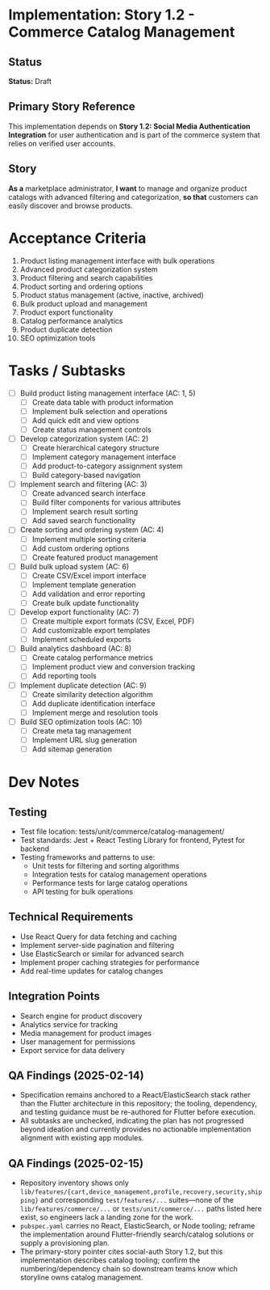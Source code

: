 # Implementation: Story 1.2 - Commerce Catalog Management

## Status
**Status:** Draft

## Primary Story Reference
This implementation depends on **Story 1.2: Social Media Authentication Integration** for user authentication and is part of the commerce system that relies on verified user accounts.

## Story
**As a** marketplace administrator,
**I want** to manage and organize product catalogs with advanced filtering and categorization,
**so that** customers can easily discover and browse products.

# Acceptance Criteria
1. Product listing management interface with bulk operations
2. Advanced product categorization system
3. Product filtering and search capabilities
4. Product sorting and ordering options
5. Product status management (active, inactive, archived)
6. Bulk product upload and management
7. Product export functionality
8. Catalog performance analytics
9. Product duplicate detection
10. SEO optimization tools

# Tasks / Subtasks
- [ ] Build product listing management interface (AC: 1, 5)
  - [ ] Create data table with product information
  - [ ] Implement bulk selection and operations
  - [ ] Add quick edit and view options
  - [ ] Create status management controls
- [ ] Develop categorization system (AC: 2)
  - [ ] Create hierarchical category structure
  - [ ] Implement category management interface
  - [ ] Add product-to-category assignment system
  - [ ] Build category-based navigation
- [ ] Implement search and filtering (AC: 3)
  - [ ] Create advanced search interface
  - [ ] Build filter components for various attributes
  - [ ] Implement search result sorting
  - [ ] Add saved search functionality
- [ ] Create sorting and ordering system (AC: 4)
  - [ ] Implement multiple sorting criteria
  - [ ] Add custom ordering options
  - [ ] Create featured product management
- [ ] Build bulk upload system (AC: 6)
  - [ ] Create CSV/Excel import interface
  - [ ] Implement template generation
  - [ ] Add validation and error reporting
  - [ ] Create bulk update functionality
- [ ] Develop export functionality (AC: 7)
  - [ ] Create multiple export formats (CSV, Excel, PDF)
  - [ ] Add customizable export templates
  - [ ] Implement scheduled exports
- [ ] Build analytics dashboard (AC: 8)
  - [ ] Create catalog performance metrics
  - [ ] Implement product view and conversion tracking
  - [ ] Add reporting tools
- [ ] Implement duplicate detection (AC: 9)
  - [ ] Create similarity detection algorithm
  - [ ] Add duplicate identification interface
  - [ ] Implement merge and resolution tools
- [ ] Build SEO optimization tools (AC: 10)
  - [ ] Create meta tag management
  - [ ] Implement URL slug generation
  - [ ] Add sitemap generation

# Dev Notes
## Testing
- Test file location: tests/unit/commerce/catalog-management/
- Test standards: Jest + React Testing Library for frontend, Pytest for backend
- Testing frameworks and patterns to use:
  - Unit tests for filtering and sorting algorithms
  - Integration tests for catalog management operations
  - Performance tests for large catalog operations
  - API testing for bulk operations

## Technical Requirements
- Use React Query for data fetching and caching
- Implement server-side pagination and filtering
- Use ElasticSearch or similar for advanced search
- Implement proper caching strategies for performance
- Add real-time updates for catalog changes

## Integration Points
- Search engine for product discovery
- Analytics service for tracking
- Media management for product images
- User management for permissions
- Export service for data delivery

## QA Findings (2025-02-14)
- Specification remains anchored to a React/ElasticSearch stack rather than the Flutter architecture in this repository; the tooling, dependency, and testing guidance must be re-authored for Flutter before execution.
- All subtasks are unchecked, indicating the plan has not progressed beyond ideation and currently provides no actionable implementation alignment with existing app modules.

## QA Findings (2025-02-15)
- Repository inventory shows only `lib/features/{cart,device_management,profile,recovery,security,shipping}` and corresponding `test/features/...` suites—none of the `lib/features/commerce/...` or `tests/unit/commerce/...` paths listed here exist, so engineers lack a landing zone for the work.
- `pubspec.yaml` carries no React, ElasticSearch, or Node tooling; reframe the implementation around Flutter-friendly search/catalog solutions or supply a provisioning plan.
- The primary-story pointer cites social-auth Story 1.2, but this implementation describes catalog tooling; confirm the numbering/dependency chain so downstream teams know which storyline owns catalog management.
